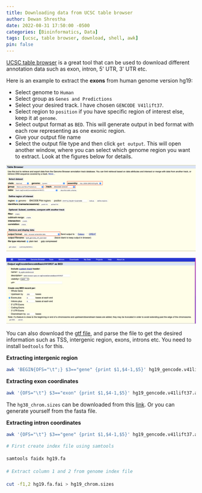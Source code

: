 ```yaml
---
title: Downloading data from UCSC table browser
author: Dewan Shrestha
date: 2022-08-31 17:50:00 -0500 
categories: [Bioinformatics, Data]
tags: [ucsc, table browser, download, shell, awk]
pin: false
---
```

[UCSC table browser](https://genome.ucsc.edu/cgi-bin/hgTables) is a great tool that can be used to download different annotation data such as exon, intron, 5' UTR, 3' UTR etc.

Here is an example to extract the **exons** from human genome version hg19:
-   Select genome to `Human`
-   Select group as `Genes and Predictions`
-   Select your desired track. I have chosen `GENCODE V41lift37`.
-   Select region to `position` if you have specific region of interest else, keep it at `genome`.
- Select output format as `BED`. This will generate output in bed format with each row representing as one exonic region.
- Give your output file name
- Select the output file type and then click `get output`. This will open another window, where you can select which genome region you want to extract. Look at the figures below for details.

![ucsc_table_browser](/assets/img/ucsc_table_browser1.png)

![ucsc_table_browser_download](/assets/img/ucsc_table_browser2.png)

You can also download the [gtf file](/_posts/2022-08-31-public-data-links.md), and parse the file to get the desired information such as TSS, intergenic region, exons, introns etc. You need to install `bedtools` for this.

**Extracting intergenic region**

```sh
awk 'BEGIN{OFS="\t";} $3=="gene" {print $1,$4-1,$5}' hg19_gencode.v41lift37.annotation.gtf | sortBed | complementBed -i stdin -g hg19_chrom.sizes > gencode.v41.intergenic_region.bed
```

**Extracting exon coordinates**

```sh
awk '{OFS="\t"} $3=="exon" {print $1,$4-1,$5}' hg19_gencode.v41lift37.annotation.gtf | sortBed | bedtools merge -i stdin > hg19_gencode_v41_exon.bed
```

The `hg38_chrom.sizes` can be downloaded from this [link](https://github.com/igvteam/igv/tree/master/genomes/sizes). Or you can generate yourself from the fasta file.


**Extracting intron coordinates**

```sh
awk '{OFS="\t"} $3=="gene" {print $1,$4-1,$5}' hg19_gencode.v41lift37.annotation.gtf | sortBed | bedtools subtract -a stdin -b stdin_test.bed > hg19_gencode_v41_intron.bed
```

```sh
# First create index file using samtools

samtools faidx hg19.fa

# Extract column 1 and 2 from genome index file

cut -f1,2 hg19.fa.fai > hg19_chrom.sizes
```